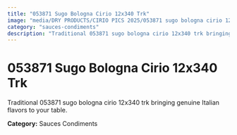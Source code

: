 ```yaml
---
title: "053871 Sugo Bologna Cirio 12x340 Trk"
image: "media/DRY PRODUCTS/CIRIO PICS 2025/053871 sugo bologna cirio 12x340 trk.jpg"
category: "sauces-condiments"
description: "Traditional 053871 sugo bologna cirio 12x340 trk bringing genuine Italian flavors to your table."
---
```


# 053871 Sugo Bologna Cirio 12x340 Trk

Traditional 053871 sugo bologna cirio 12x340 trk bringing genuine Italian flavors to your table.

**Category:** Sauces Condiments

